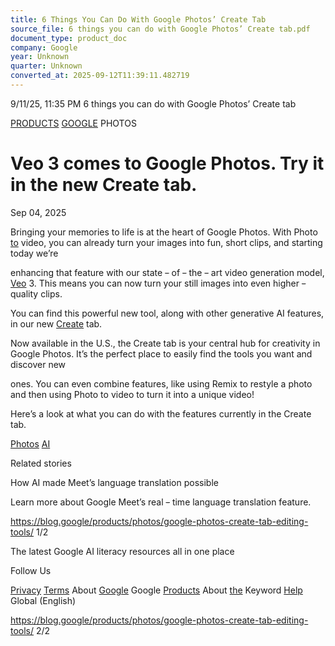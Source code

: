 ```yaml
---
title: 6 Things You Can Do With Google Photos’ Create Tab
source_file: 6 things you can do with Google Photos’ Create tab.pdf
document_type: product_doc
company: Google
year: Unknown
quarter: Unknown
converted_at: 2025-09-12T11:39:11.482719
---
```


9/11/25, 11:35 PM 6 things you can do with Google Photos’ Create tab





[PRODUCTS](https://blog.google/products/) [GOOGLE](https://blog.google/products/photos/) PHOTOS

# Veo 3 comes to Google Photos. Try it in the new Create tab.



Sep 04, 2025



Bringing your memories to life is at the heart of Google Photos. With Photo [to](https://blog.google/products/photos/photo-to-video-remix-create-tab/) video, you can already turn your images into fun, short clips, and starting today we’re


enhancing that feature with our state ~~-~~ of ~~-~~ the ~~-~~ art video generation model, [Veo](https://deepmind.google/models/veo/) 3. This means you can now turn your still images into even higher ~~-~~ quality clips.


You can find this powerful new tool, along with other generative AI features, in our new [Create](https://blog.google/products/photos/photo-to-video-remix-create-tab/) tab.


Now available in the U.S., the Create tab is your central hub for creativity in Google Photos. It’s the perfect place to easily find the tools you want and discover new


ones. You can even combine features, like using Remix to restyle a photo and then using Photo to video to turn it into a unique video!


Here’s a look at what you can do with the features currently in the Create tab.


[Photos](https://blog.google/products/photos/) [AI](https://blog.google/technology/ai/)


Related stories


How AI made Meet’s language translation possible


Learn more about Google Meet’s real ~~-~~ time language translation feature.


https://blog.google/products/photos/google-photos-create-tab-editing-tools/ 1/2


The latest Google AI literacy resources all in one place


Follow Us


[Privacy](https://policies.google.com/privacy) [Terms](https://policies.google.com/terms) About [Google](https://about.google/) Google [Products](https://about.google/products/) About [the](https://blog.google/about/) Keyword [Help](https://support.google.com/) Global (English)





https://blog.google/products/photos/google-photos-create-tab-editing-tools/ 2/2


